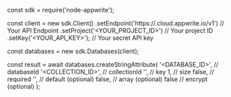 const sdk = require('node-appwrite');

const client = new sdk.Client()
    .setEndpoint('https://<REGION>.cloud.appwrite.io/v1') // Your API Endpoint
    .setProject('<YOUR_PROJECT_ID>') // Your project ID
    .setKey('<YOUR_API_KEY>'); // Your secret API key

const databases = new sdk.Databases(client);

const result = await databases.createStringAttribute(
    '<DATABASE_ID>', // databaseId
    '<COLLECTION_ID>', // collectionId
    '', // key
    1, // size
    false, // required
    '<DEFAULT>', // default (optional)
    false, // array (optional)
    false // encrypt (optional)
);
